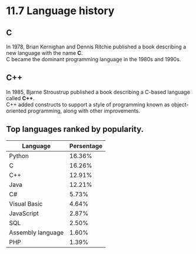 # 11.7 Language history

## C
In 1978, Brian Kernighan and Dennis Ritchie published a book describing a new language with the name **C**.   
C became the dominant programming language in the 1980s and 1990s.   

## C++
In 1985, Bjarne Stroustrup published a book describing a C-based language called **C++**.   
C++ added constructs to support a style of programming known as object-oriented programming, along with other improvements.

## Top languages ranked by popularity.
|Language|Persentage|
|------|---|
|Python|16.36%|
|C|16.26%|
|C++|12.91%|
|Java|12.21%|
|C#|5.73%|
|Visual Basic|4.64%|
|JavaScript|2.87%|
|SQL|2.50%|
|Assembly language|1.60%|
|PHP|1.39%|
